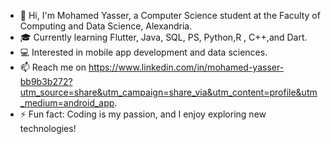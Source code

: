 - 👋 Hi, I'm Mohamed Yasser, a Computer Science student at the Faculty of Computing and Data Science, Alexandria.
- 🎓 Currently learning Flutter, Java, SQL, PS, Python,R , C++,and Dart.
- 💻 Interested in mobile app development and data sciences.
- 📫 Reach me on https://www.linkedin.com/in/mohamed-yasser-bb9b3b272?utm_source=share&utm_campaign=share_via&utm_content=profile&utm_medium=android_app.
- ⚡ Fun fact: Coding is my passion, and I enjoy exploring new technologies!

<!---
moyasser2004/moyasser2004 is a ✨ special ✨ repository because its `README.md` (this file) appears on your GitHub profile.
You can click the Preview link to take a look at your changes.
--->
